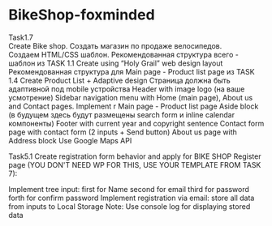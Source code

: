 # BikeShop-foxminded
Task1.7  
Create Bike shop. Создать магазин по продаже велосипедов.  
Создаем HTML/CSS шаблон. Рекомендованная структура всего - шаблон из TASK 1.1 Create using “Holy Grail” web design layout  
Рекомендованная структура для Main page - Product list page из TASK 1.4 Create Product List + Adaptive design
Страница должна быть адаптивной под mobile устройства
Header with image logo (на ваше усмотрение)
Sidebar navigation menu with Home (main page), About us and Contact pages. Implement r
Main page - Product list page
Aside block (в будущем здесь будут размещены search form и inline calendar компоненты)
Footer with current year and copyright sentence
Contact form page with contact form (2 inputs + Send button)
About us page with Address block Use Google Maps API

Task5.1
Create registration form behavior and apply for BIKE SHOP Register page (YOU DON'T NEED WP FOR THIS, USE YOUR TEMPLATE FROM TASK 7):

Implement tree input: 
first for Name
second for email 
third for password
forth for confirm password
Implement registration via email:
store all data from inputs to Local Storage
Note: Use console log for displaying stored data

